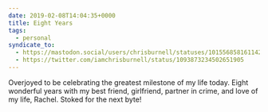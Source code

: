```yaml
---
date: 2019-02-08T14:04:35+0000
title: Eight Years
tags:
  - personal
syndicate_to:
  - https://mastodon.social/users/chrisburnell/statuses/101556858161142303
  - https://twitter.com/iamchrisburnell/status/1093873234502651905
---
```


Overjoyed to be celebrating the greatest milestone of my life today. Eight wonderful years with my best friend, girlfriend, partner in crime, and love of my life, Rachel. Stoked for the next byte!
